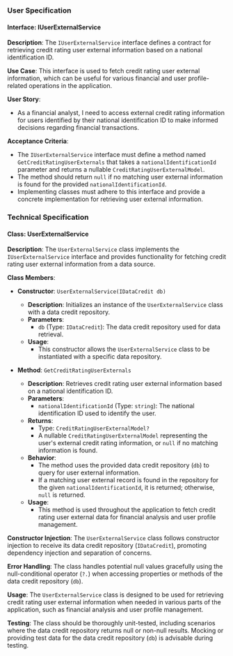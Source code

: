 ### User Specification

#### Interface: IUserExternalService

**Description**: The `IUserExternalService` interface defines a contract for retrieving credit rating user external information based on a national identification ID.

**Use Case**: This interface is used to fetch credit rating user external information, which can be useful for various financial and user profile-related operations in the application.

**User Story**:
- As a financial analyst, I need to access external credit rating information for users identified by their national identification ID to make informed decisions regarding financial transactions.

**Acceptance Criteria**:
- The `IUserExternalService` interface must define a method named `GetCreditRatingUserExternals` that takes a `nationalIdentificationId` parameter and returns a nullable `CreditRatingUserExternalModel`.
- The method should return `null` if no matching user external information is found for the provided `nationalIdentificationId`.
- Implementing classes must adhere to this interface and provide a concrete implementation for retrieving user external information.

### Technical Specification

#### Class: UserExternalService

**Description**: The `UserExternalService` class implements the `IUserExternalService` interface and provides functionality for fetching credit rating user external information from a data source.

**Class Members**:
- **Constructor**: `UserExternalService(IDataCredit db)`
    - **Description**: Initializes an instance of the `UserExternalService` class with a data credit repository.
    - **Parameters**:
        - `db` (Type: `IDataCredit`): The data credit repository used for data retrieval.
    - **Usage**:
        - This constructor allows the `UserExternalService` class to be instantiated with a specific data repository.

- **Method**: `GetCreditRatingUserExternals`
    - **Description**: Retrieves credit rating user external information based on a national identification ID.
    - **Parameters**:
        - `nationalIdentificationId` (Type: `string`): The national identification ID used to identify the user.
    - **Returns**:
        - Type: `CreditRatingUserExternalModel?`
        - A nullable `CreditRatingUserExternalModel` representing the user's external credit rating information, or `null` if no matching information is found.
    - **Behavior**:
        - The method uses the provided data credit repository (`db`) to query for user external information.
        - If a matching user external record is found in the repository for the given `nationalIdentificationId`, it is returned; otherwise, `null` is returned.
    - **Usage**:
        - This method is used throughout the application to fetch credit rating user external data for financial analysis and user profile management.

**Constructor Injection**: The `UserExternalService` class follows constructor injection to receive its data credit repository (`IDataCredit`), promoting dependency injection and separation of concerns.

**Error Handling**: The class handles potential null values gracefully using the null-conditional operator (`?.`) when accessing properties or methods of the data credit repository (`db`).

**Usage**: The `UserExternalService` class is designed to be used for retrieving credit rating user external information when needed in various parts of the application, such as financial analysis and user profile management.

**Testing**: The class should be thoroughly unit-tested, including scenarios where the data credit repository returns null or non-null results. Mocking or providing test data for the data credit repository (`db`) is advisable during testing.

